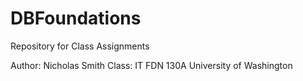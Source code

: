 # DBFoundations
Repository for Class Assignments

Author: Nicholas Smith
Class: IT FDN 130A University of Washington

